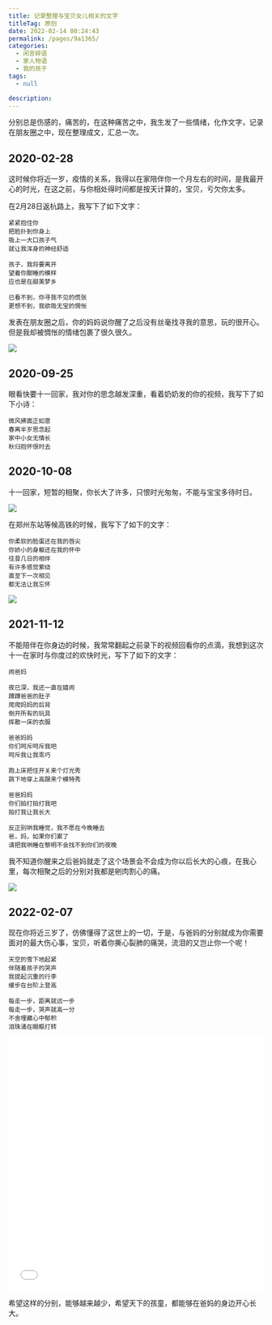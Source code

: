 ```yaml
---
title: 记录整理与宝贝女儿相关的文字
titleTag: 原创
date: 2022-02-14 00:24:43
permalink: /pages/9a1365/
categories:
  - 闲言碎语
  - 家人物语
  - 我的孩子
tags:
  - null

description:
---
```



分别总是伤感的，痛苦的，在这种痛苦之中，我生发了一些情绪，化作文字，记录在朋友圈之中，现在整理成文，汇总一次。

## 2020-02-28

这时候你将近一岁，疫情的关系，我得以在家陪伴你一个月左右的时间，是我最开心的时光，在这之前，与你相处得时间都是按天计算的，宝贝，亏欠你太多。

在2月28日返杭路上，我写下了如下文字：

```
紧紧抱住你
把脸扑到你身上
吸上一大口孩子气
就让我浑身的神经舒适

孩子，我将要离开
望着你酣睡的模样
应也是在甜美梦乡

已看不到，你寻我不见的慌张
更想不到，我欲吸无宝的惆怅
```

发表在朋友圈之后，你的妈妈说你醒了之后没有丝毫找寻我的意思，玩的很开心。
但是我却被惆怅的情绪包裹了很久很久。

![](http://t.eryajf.net/imgs/2022/02/115e5e67c70b3ebd.jpg)

## 2020-09-25

眼看快要十一回家，我对你的思念越发深重，看着奶奶发的你的视频，我写下了如下小诗：

```
微风拂面正如意
春离半岁思念起
家中小女无情长
秋归抱怀恨时去
```

## 2020-10-08

十一回家，短暂的相聚，你长大了许多，只恨时光匆匆，不能与宝宝多待时日。

![](http://t.eryajf.net/imgs/2022/02/d66a3918278a19d0.jpg)

在郑州东站等候高铁的时候，我写下了如下的文字：

```
你柔软的脸蛋还在我的唇尖
你娇小的身躯还在我的怀中
往昔几日的相伴
有许多感觉萦绕
直至下一次相见
都无法让我忘怀
```

![](http://t.eryajf.net/imgs/2022/02/b27072aafea1b66c.jpg)

## 2021-11-12

不能陪伴在你身边的时候，我常常翻起之前录下的视频回看你的点滴，我想到这次十一在家时与你度过的欢快时光，写下了如下的文字：

```
闹爸妈

夜已深，我还一直在嬉闹
蹲蹲爸爸的肚子
爬爬妈妈的后背
倒开所有的玩具
挥散一床的衣服

爸爸妈妈
你们呵斥呵斥我吧
呵斥我让我乖巧

跑上床把住开关来个灯光秀
跳下地穿上高跟来个模特秀

爸爸妈妈
你们拍打拍打我吧
拍打我让我长大

反正别哄我睡觉，我不愿在今晚睡去
爸，妈，如果你们累了
请把我哄睡在黎明不会找不到你们的夜晚
```

我不知道你醒来之后爸妈就走了这个场景会不会成为你以后长大的心痕，在我心里，每次相聚之后的分别对我都是剜肉割心的痛。

![](http://t.eryajf.net/imgs/2022/02/b5b8d40b668c7f06.jpg)

## 2022-02-07

现在你将近三岁了，仿佛懂得了这世上的一切，于是，与爸妈的分别就成为你需要面对的最大伤心事，宝贝，听着你撕心裂肺的痛哭，流泪的又岂止你一个呢！

```
天空的雪下地起紧
伴随着孩子的哭声
我提起沉重的行李
缓步在台阶上登高

每走一步，距离就远一步
每走一步，哭声就高一分
不舍埋藏心中郁积
泪珠涌在眼眶打转
```

<iframe src="//player.bilibili.com/player.html?aid=809033377&bvid=BV1P34y1C7cj&cid=508207628&page=1&high_quality=1" scrolling="no" border="0" style="border:0;width:100%;height:auto;min-height:500px;" frameborder="no" framespacing="0" allowfullscreen="true"> </iframe>


希望这样的分别，能够越来越少，希望天下的孩童，都能够在爸妈的身边开心长大。
